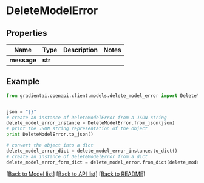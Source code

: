 # DeleteModelError


## Properties
Name | Type | Description | Notes
------------ | ------------- | ------------- | -------------
**message** | **str** |  | 

## Example

```python
from gradientai.openapi.client.models.delete_model_error import DeleteModelError


json = "{}"
# create an instance of DeleteModelError from a JSON string
delete_model_error_instance = DeleteModelError.from_json(json)
# print the JSON string representation of the object
print DeleteModelError.to_json()

# convert the object into a dict
delete_model_error_dict = delete_model_error_instance.to_dict()
# create an instance of DeleteModelError from a dict
delete_model_error_form_dict = delete_model_error.from_dict(delete_model_error_dict)
```
[[Back to Model list]](../README.md#documentation-for-models) [[Back to API list]](../README.md#documentation-for-api-endpoints) [[Back to README]](../README.md)


